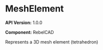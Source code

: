 # MeshElement

**API Version:** 1.0.0

**Component:** RebelCAD

Represents a 3D mesh element (tetrahedron)

